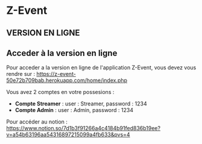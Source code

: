# Z-Event

## VERSION EN LIGNE

## Acceder à la version en ligne

Pour acceder a la version en ligne de l'application Z-Event, vous devez vous rendre sur : https://z-event-50e72b709bab.herokuapp.com/home/index.php

Vous avez 2 comptes en votre possesions : 

- **Compte Streamer** : user : Streamer, password : 1234
- **Compte Admin** : user : Admin, password : 1234

Pour accéder au notion : https://www.notion.so/7d1b3f91266a4c4184b91fed836b19ee?v=a54b63196aa54316897215099a4fb633&pvs=4
